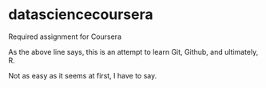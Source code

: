 datasciencecoursera
===================

Required assignment for Coursera

As the above line says, this is an attempt to learn Git, Github, and ultimately, R.

Not as easy as it seems at first, I have to say. 












